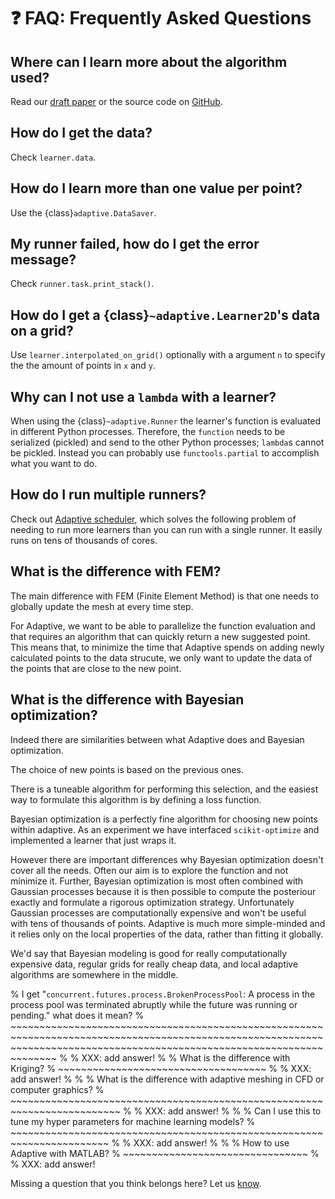 # ❓ FAQ: Frequently Asked Questions

## Where can I learn more about the algorithm used?

Read our [draft paper](https://gitlab.kwant-project.org/qt/adaptive-paper/builds/artifacts/master/file/paper.pdf?job=make) or the source code on [GitHub](https://github.com/python-adaptive/adaptive/).

## How do I get the data?

Check `learner.data`.

## How do I learn more than one value per point?

Use the {class}`adaptive.DataSaver`.

## My runner failed, how do I get the error message?

Check `runner.task.print_stack()`.

## How do I get a {class}`~adaptive.Learner2D`'s data on a grid?

Use `learner.interpolated_on_grid()` optionally with a argument `n` to specify the the amount of points in `x` and `y`.

## Why can I not use a `lambda` with a learner?

When using the {class}`~adaptive.Runner` the learner's function is evaluated in different Python processes.
Therefore, the `function` needs to be serialized (pickled) and send to the other Python processes; `lambda`s cannot be pickled.
Instead you can probably use `functools.partial` to accomplish what you want to do.

## How do I run multiple runners?

Check out [Adaptive scheduler](http://adaptive-scheduler.readthedocs.io), which solves the following problem of needing to run more learners than you can run with a single runner.
It easily runs on tens of thousands of cores.

## What is the difference with FEM?

The main difference with FEM (Finite Element Method) is that one needs to globally update the mesh at every time step.

For Adaptive, we want to be able to parallelize the function evaluation and that requires an algorithm that can quickly return a new suggested point.
This means that, to minimize the time that Adaptive spends on adding newly calculated points to the data strucute, we only want to update the data of the points that are close to the new point.

## What is the difference with Bayesian optimization?

Indeed there are similarities between what Adaptive does and Bayesian optimization.

The choice of new points is based on the previous ones.

There is a tuneable algorithm for performing this selection, and the easiest way to formulate this algorithm is by defining a loss function.

Bayesian optimization is a perfectly fine algorithm for choosing new points within adaptive. As an experiment we have interfaced `scikit-optimize` and implemented a learner that just wraps it.

However there are important differences why Bayesian optimization doesn't cover all the needs.
Often our aim is to explore the function and not minimize it.
Further, Bayesian optimization is most often combined with Gaussian processes because it is then possible to compute the posteriour exactly and formulate a rigorous optimization strategy.
Unfortunately Gaussian processes are computationally expensive and won't be useful with tens of thousands of points.
Adaptive is much more simple-minded and it relies only on the local properties of the data, rather than fitting it globally.

We'd say that Bayesian modeling is good for really computationally expensive data, regular grids for really cheap data, and local adaptive algorithms are somewhere in the middle.

% I get "``concurrent.futures.process.BrokenProcessPool``: A process in the process pool was terminated abruptly while the future was running or pending." what does it mean?
% ~~~~~~~~~~~~~~~~~~~~~~~~~~~~~~~~~~~~~~~~~~~~~~~~~~~~~~~~~~~~~~~~~~~~~~~~~~~~~~~~~~~~~~~~~~~~~~~~~~~~~~~~~~~~~~~~~~~~~~~~~~~~~~~~~~~~~~~~~~~~~~~~~~~~~~~~~~~~~~~~~~~~~~~~~~
%
% XXX: add answer!
%
% What is the difference with Kriging?
% ~~~~~~~~~~~~~~~~~~~~~~~~~~~~~~~~~~~~
%
% XXX: add answer!
%
%
% What is the difference with adaptive meshing in CFD or computer graphics?
% ~~~~~~~~~~~~~~~~~~~~~~~~~~~~~~~~~~~~~~~~~~~~~~~~~~~~~~~~~~~~~~~~~~~~~~~~~
%
% XXX: add answer!
%
%
% Can I use this to tune my hyper parameters for machine learning models?
% ~~~~~~~~~~~~~~~~~~~~~~~~~~~~~~~~~~~~~~~~~~~~~~~~~~~~~~~~~~~~~~~~~~~~~~~
%
% XXX: add answer!
%
%
% How to use Adaptive with MATLAB?
% ~~~~~~~~~~~~~~~~~~~~~~~~~~~~~~~~
%
% XXX: add answer!

Missing a question that you think belongs here? Let us [know](https://github.com/python-adaptive/adaptive/issues/new).
